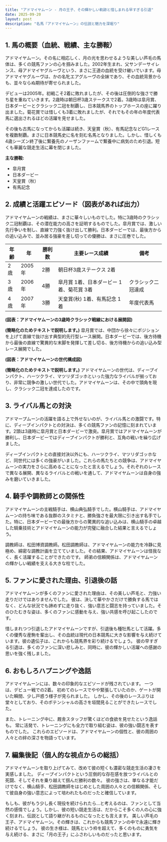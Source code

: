 ```yaml
---
title: "アドマイヤムーン - 月の王子、その輝かしい軌跡と惜しまれる早すぎる引退"
date: 2025-09-20
layout: post
description: "名馬『アドマイヤムーン』の伝説と魅力を深堀り"
---
```


## 1. 馬の概要（血統、戦績、主な勝鞍）

アドマイヤムーン。その名に相応しく、月の光を思わせるような美しい芦毛の馬体は、多くの競馬ファンの心を掴みました。2002年生まれ、父サンデーサイレンス、母アドマイヤグルーヴという、まさに王道の血統を受け継いでいます。母アドマイヤグルーヴは、かの名牝エアグルーヴの全妹であり、その血統背景からも、並々ならぬ期待が寄せられました。

デビューは2005年。初戦こそ2着に敗れましたが、その後は圧倒的な強さで勝ち星を重ねていきます。2歳時は朝日杯3歳ステークスで2着。3歳時は皐月賞、日本ダービーとクラシック二冠を制覇し、日本競馬界のトップホースの座に躍り出ました。菊花賞では惜しくも3着に敗れましたが、それでもその年の年度代表馬に選出されるほどの活躍を見せました。

その後も古馬になってからも活躍は続き、天皇賞（秋）、有馬記念などG1レースを複数制覇。まさに日本競馬史に名を刻む名馬となりました。しかし、惜しくも4歳シーズン終了後に繋養先のノーザンファームで繋養中に病気のため引退。短くも華麗な競走生活に幕を閉じました。

**主な勝鞍:**

* 皐月賞
* 日本ダービー
* 天皇賞（秋）
* 有馬記念


## 2. 成績と活躍エピソード（図表があれば出力）

アドマイヤムーンの戦績は、まさに華々しいものでした。特に3歳時のクラシック二冠制覇は、その潜在能力の高さを証明するものでした。皐月賞では、激しい先行争いを制し、直線で力強く抜け出して勝利。日本ダービーでは、最後方からの追い込みで、並み居る強豪を差し切っての優勝は、まさに圧巻でした。

| 年齢 | 年 | 勝利数 | 主要レース成績 | 備考 |
|---|---|---|---|---|
| 2歳 | 2005年 | 2勝 | 朝日杯3歳ステークス 2着 |  |
| 3歳 | 2006年 | 4勝 | 皐月賞 1着、日本ダービー 1着、菊花賞 3着 | クラシック二冠達成 |
| 4歳 | 2007年 | 3勝 | 天皇賞(秋) 1着、有馬記念 1着 | 年度代表馬 |


**(図表：アドマイヤムーンの3歳時クラシック戦線における展開図)**

**(簡略化のためテキストで説明します。)**  皐月賞では、中団から徐々にポジションを上げて直線で抜け出す典型的先行型レース展開。日本ダービーでは、後方待機から最後の直線で驚異的な末脚を発揮して差し切る、後方待機からの追い込み型レース展開でした。


**(図表：アドマイヤムーンの世代構成図)**

**(簡略化のためテキストで説明します。)** アドマイヤムーンの世代は、ディープインパクト、ハーツクライ、マツリダゴッホといった強力なライバルが揃っており、非常に競争の激しい世代でした。アドマイヤムーンは、その中で頭角を現し、クラシック二冠を達成したのです。


## 3. ライバル馬との対決

アドマープムーンの活躍を語る上で外せないのが、ライバル馬との激闘です。特に、ディープインパクトとの対決は、多くの競馬ファンの記憶に刻まれています。2頭は3歳時に皐月賞と日本ダービーで激突。皐月賞ではアドマイヤムーンが勝利し、日本ダービーではディープインパクトが勝利と、互角の戦いを繰り広げました。

ディープインパクトとの直接対決以外にも、ハーツクライ、マツリダゴッホなど、同世代には多くの強豪がいました。これらの馬たちとの競争は、アドマイヤムーンの実力をさらに高めることになったと言えるでしょう。それぞれのレースで異なる展開、異なるライバルとの戦いを通して、アドマイヤムーンは自身の強みを磨いていきました。


## 4. 騎手や調教師との関係性

アドマイヤムーンの主戦騎手は、横山典弘騎手でした。横山騎手は、アドマイヤムーンの持ち味である抜群のスタミナと、勝負強さを最大限に引き出す名手でした。特に、日本ダービーでの最後方からの驚異的な追い込みは、横山騎手の卓越した騎乗技術とアドマイヤムーンの能力が完璧に融合した結果と言えるでしょう。

調教師は、松田博資調教師。松田調教師は、アドマイヤムーンの能力を冷静に見極め、綿密な調教計画を立てていました。その結果、アドマイヤムーンは怪我なく、長く活躍することができたのです。  師弟の信頼関係は、アドマイヤムーンの輝かしい戦績を支える大きな柱でした。


## 5. ファンに愛された理由、引退後の話

アドマイヤムーンが多くのファンに愛された理由は、その美しい芦毛と、力強い走りだけではありませんでした。  彼は、決して華やかさだけで勝負する馬ではなく、どんな状況でも諦めずに走り抜く、強い意志と闘志を持っていました。そのひたむきな姿は、多くのファンに感動を与え、強い共感を呼び起こしたのです。

惜しまれつつ引退したアドマイヤムーンですが、引退後も種牡馬として活躍。多くの優秀な産駒を輩出し、その血統は現代の日本競馬に大きな影響を与え続けています。彼の遺伝子は、これからも競馬界を彩り続けるでしょう。  彼の早すぎる引退は、多くのファンに深い悲しみと、同時に、彼の輝かしい活躍への感謝の思いを強く残しました。


## 6. おもしろハプニングや逸話

アドマイヤムーンには、数々の印象的なエピソードが残されています。  一つは、デビュー戦での2着。  初めてのレースでやや緊張していたのか、ゲートが開いた瞬間、少し戸惑う様子が見られました。  しかし、その後のレースぶりは堂々としており、そのポテンシャルの高さを垣間見ることができたレースでした。

また、トレーニング中に、厩舎スタッフが驚くほどの食欲を見せたという逸話も。  常に活発で、トレーニングにも全力で取り組む姿は、彼の強い闘志を表すものでした。  これらのエピソードは、アドマイヤムーンの個性と、彼の周囲の人々との絆の深さを物語っています。


## 7. 編集後記（個人的な視点からの総括）

アドマイヤムーンを取り上げてみて、改めて彼の短くも濃密な競走生活の凄さを実感しました。  ディープインパクトという圧倒的な存在感を放つライバルとの死闘、そしてそれを乗り越えて掴んだ勝利の数々。  彼の強さは、単なる才能だけでなく、横山騎手、松田調教師をはじめとした周囲の人々との信頼関係、そして彼自身の強い意志によって培われたものだったと確信しています。

もしも、彼がもう少し長く現役を続けられたら…と考えるのは、ファンとして当然の感情でしょう。しかし、彼の短い競走生活は、だからこそ多くの人の心に強く刻まれ、伝説として語り継がれるものになったとも言えます。  美しい芦毛の王子、アドマイヤムーン。その輝きは、これからも競馬ファンの中で永遠に輝き続けるでしょう。  彼の生き様は、競馬という枠を超えて、多くのものに勇気を与え続ける、まさに「月の王子」にふさわしいものだったと思います。
